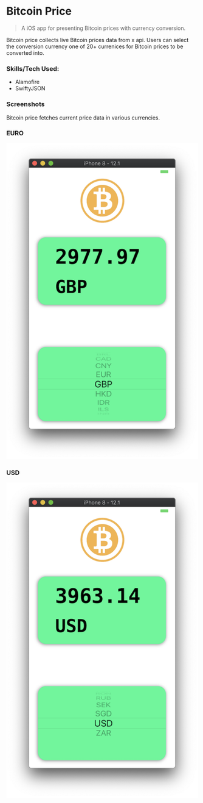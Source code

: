 # Bitcoin Price
> A iOS app for presenting Bitcoin prices with currency conversion. 

Bitcoin price collects live Bitcoin prices data from x api. Users can select the conversion currency one of 20+ currenices for Bitcoin prices to be converted into.  

### Skills/Tech Used:
* Alamofire
* SwiftyJSON


### Screenshots
Bitcoin price fetches current price data in various currencies.

### EURO
![alt text](https://github.com/yen936/Bitcoin-Price/blob/master/images/BTC-ERO.png)

### USD
![alt text](https://github.com/yen936/Bitcoin-Price/blob/master/images/BTC-USD.png)


